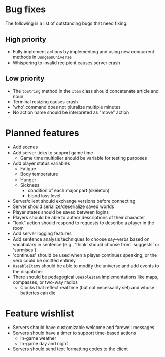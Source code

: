 Bug fixes
=========

The following is a list of outstanding bugs that need fixing.

High priority
-------------
*   Fully implement actions by implementing and using new concurrent methods
    in `DungeonUniverse`
*   Whispering to invalid recipient causes server crash


Low priority
------------
*   The `toString` method in the `Item` class should concatenate article
    and noun
*   Terminal resizing causes crash
*   'who' command does not pluralize multiple minutes
*   No action name should be interpreted as "move" action



Planned features
================
*   Add scenes
*   Add server ticks to support game time
    -   Game time multiplier should be variable for testing purposes
*   Add player status variables
    -   Fatigue
    -   Body temperature
    -   Hunger
    -   Sickness
        *   condition of each major part (skeleton)
        *   blood loss level
*   Server/client should exchange versions before connecting
*   Server should serialize/deserialize saved worlds
*   Player states should be saved between logins
*   Players should be able to author descriptions of their character
*   "look" action should respond to requests to describe a player in the room
*   Add server logging features
*   Add sentence analysis techniques to choose say-verbs based on vocabulary
    in sentence (e.g., 'think' should choose from 'suggests' or 'surmises')
*   'continues' should be used when a player continues speaking, or the verb
    could be omitted entirely
*   `UseableItem`s should be able to modify the universe and add events
    to the dispatcher
*   There should be pedagogical `UseableItem` implementations like maps,
    compasses, or two-way radios
    -   Clocks that reflect real time (but not necessarily set) and whose
        batteries can die


Feature wishlist
================
*   Servers should have customizable welcome and farewell messages
*   Servers should have a timer to support time-based actions
    -   In-game weather
    -   In-game day and night
*   Servers should send text formatting codes to the client
